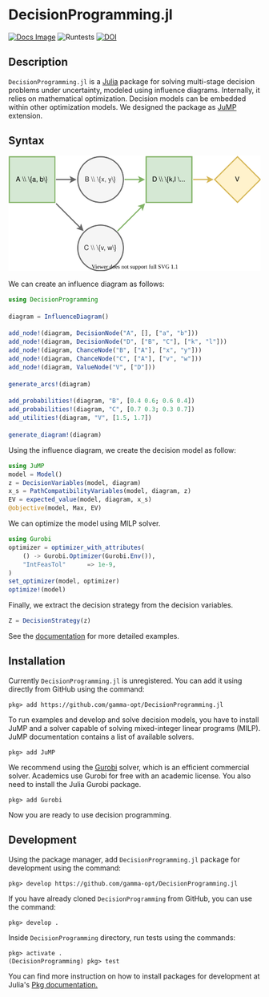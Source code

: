 # DecisionProgramming.jl
[![Docs Image](https://img.shields.io/badge/docs-latest-blue.svg)](https://gamma-opt.github.io/DecisionProgramming.jl/dev/)
![Runtests](https://github.com/gamma-opt/DecisionProgramming.jl/workflows/Runtests/badge.svg)
[![DOI](https://zenodo.org/badge/269314037.svg)](https://zenodo.org/badge/latestdoi/269314037)

## Description
`DecisionProgramming.jl` is a [Julia](https://julialang.org/) package for solving multi-stage decision problems under uncertainty, modeled using influence diagrams. Internally, it relies on mathematical optimization. Decision models can be embedded within other optimization models. We designed the package as [JuMP](https://jump.dev/) extension.


## Syntax
![](examples/figures/simple-id.svg)

We can create an influence diagram as follows:

```julia
using DecisionProgramming

diagram = InfluenceDiagram()

add_node!(diagram, DecisionNode("A", [], ["a", "b"]))
add_node!(diagram, DecisionNode("D", ["B", "C"], ["k", "l"]))
add_node!(diagram, ChanceNode("B", ["A"], ["x", "y"]))
add_node!(diagram, ChanceNode("C", ["A"], ["v", "w"]))
add_node!(diagram, ValueNode("V", ["D"]))

generate_arcs!(diagram)

add_probabilities!(diagram, "B", [0.4 0.6; 0.6 0.4])
add_probabilities!(diagram, "C", [0.7 0.3; 0.3 0.7])
add_utilities!(diagram, "V", [1.5, 1.7])

generate_diagram!(diagram)
```

Using the influence diagram, we create the decision model as follow:

```julia
using JuMP
model = Model()
z = DecisionVariables(model, diagram)
x_s = PathCompatibilityVariables(model, diagram, z)
EV = expected_value(model, diagram, x_s)
@objective(model, Max, EV)
```

We can optimize the model using MILP solver.

```julia
using Gurobi
optimizer = optimizer_with_attributes(
    () -> Gurobi.Optimizer(Gurobi.Env()),
    "IntFeasTol"      => 1e-9,
)
set_optimizer(model, optimizer)
optimize!(model)
```

Finally, we extract the decision strategy from the decision variables.

```julia
Z = DecisionStrategy(z)
```

See the [documentation](https://gamma-opt.github.io/DecisionProgramming.jl/dev/) for more detailed examples.


## Installation
Currently `DecisionProgramming.jl` is unregistered. You can add it using directly from GitHub using the command:

```julia-repl
pkg> add https://github.com/gamma-opt/DecisionProgramming.jl
```

To run examples and develop and solve decision models, you have to install JuMP and a solver capable of solving mixed-integer linear programs (MILP). JuMP documentation contains a list of available solvers.

```julia-repl
pkg> add JuMP
```

We recommend using the [Gurobi](https://www.gurobi.com/) solver, which is an efficient commercial solver. Academics use Gurobi for free with an academic license. You also need to install the Julia Gurobi package.

```julia-repl
pkg> add Gurobi
```

Now you are ready to use decision programming.


## Development
Using the package manager, add `DecisionProgramming.jl` package for development using the command:

```julia-repl
pkg> develop https://github.com/gamma-opt/DecisionProgramming.jl
```

If you have already cloned `DecisionProgramming` from GitHub, you can use the command:

```julia-repl
pkg> develop .
```

Inside `DecisionProgramming` directory, run tests using the commands:

```julia-repl
pkg> activate .
(DecisionProgramming) pkg> test
```

You can find more instruction on how to install packages for development at Julia's [Pkg documentation.](https://docs.julialang.org/en/v1/stdlib/Pkg/)
